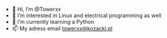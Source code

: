 - 👋 Hi, I’m @Towerxx
- 👀 I’m interested in Linux and electrical programming as well
- 🌱 I’m currently learning a Python
- 📫 My adress email towerxx@kozacki.pl
<!---
Towerxx/Towerxx is a ✨ special ✨ repository because its `README.md` (this file) appears on your GitHub profile.
You can click the Preview link to take a look at your changes.
--->

